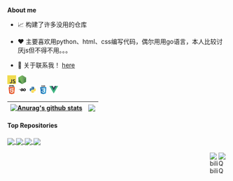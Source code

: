 **About me** 

- 📈 构建了许多没用的仓库

- ❤️ 主要喜欢用python、html、css编写代码，偶尔用用go语言，本人比较讨厌js但不得不用。。。

- 💬 关于联系我！ [here](https://space.bilibili.com/470106870)

<code><img height="20" alt="javascript" src="https://raw.githubusercontent.com/github/explore/80688e429a7d4ef2fca1e82350fe8e3517d3494d/topics/javascript/javascript.png"></code>
<code><img height="20" alt="nodejs" src="https://raw.githubusercontent.com/github/explore/80688e429a7d4ef2fca1e82350fe8e3517d3494d/topics/nodejs/nodejs.png"></code>    
<code><img height="20" alt="html" src="https://raw.githubusercontent.com/github/explore/80688e429a7d4ef2fca1e82350fe8e3517d3494d/topics/html/html.png"></code> 
<code><img height="20" alt="go" src="https://raw.githubusercontent.com/github/explore/80688e429a7d4ef2fca1e82350fe8e3517d3494d/topics/go/go.png"></code> 
<code><img height="20" alt="python" src="https://raw.githubusercontent.com/github/explore/80688e429a7d4ef2fca1e82350fe8e3517d3494d/topics/python/python.png"></code> 
<code><img height="20" alt="css" src="https://raw.githubusercontent.com/github/explore/80688e429a7d4ef2fca1e82350fe8e3517d3494d/topics/css/css.png"></code> 
<code><img height="20" alt="vue" src="https://raw.githubusercontent.com/github/explore/80688e429a7d4ef2fca1e82350fe8e3517d3494d/topics/vue/vue.png"></code> 


| <a href="https://github.com/HuYihe2008"><img align="center" src="https://github-readme-stats.vercel.app/api?username=HuYihe2008&show_icons=true&include_all_commits=true&theme=buefy&hide_border=true" alt="Anurag's github stats" /></a> | <a href="https://github.com/anuraghazra/github-readme-stats"><img align="center" src="https://github-readme-stats.vercel.app/api/top-langs/?username=HuYihe2008&layout=compact&theme=buefy&hide_border=true" /></a> |
| ------------- | ------------- |

#### Top Repositories


<a href="https://github.com/HuYihe2008/nonebot_plugin_groupmanager">
  <img align="center" src="https://github-readme-stats.vercel.app/api/pin/?username=HuYihe2008&repo=nonebot_plugin_groupmanager&theme=buefy" />
</a>
<a href="https://github.com/HuYihe2008/JYDmirra">
  <img align="center" src="https://github-readme-stats.vercel.app/api/pin/?username=HuYihe2008&repo=JYDmirra&theme=buefy" />
</a>
<a href="https://github.com/HuYihe2008/JamyidoBot">
  <img align="center" src="https://github-readme-stats.vercel.app/api/pin/?username=HuYihe2008&repo=JamyidoBot&theme=buefy" />
</a>
<a href="https://github.com/HuYihe2008/KMsystem">
  <img align="center" src="https://github-readme-stats.vercel.app/api/pin/?username=HuYihe2008&repo=KMsystem&theme=buefy" />
</a>

<br />
<br />

<a href="tencent://message/?uin=2812856215">
  <img align="right" alt="QQ" width="21px" src="https://s.nmxc.ltd/sakurairo_vision/@2.5/display_icon/muh2/qq.png" />
</a>
<a href="https://space.bilibili.com/470106870">
  <img align="right" alt="bilibili" width="20px" src="https://s.nmxc.ltd/sakurairo_vision/@2.5/display_icon/muh2/bilibili.png" />
</a>
